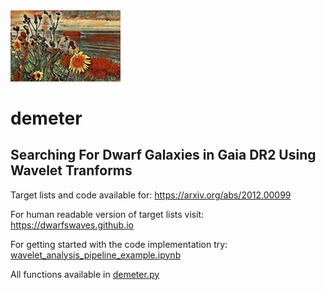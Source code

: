 <img src="demeter.png" width="35%" height="35%">

# demeter
## Searching For Dwarf Galaxies in Gaia DR2 Using Wavelet Tranforms 
Target lists and code available for: https://arxiv.org/abs/2012.00099

For human readable version of target lists visit: https://dwarfswaves.github.io

For getting started with the code implementation try: [wavelet_analysis_pipeline_example.ipynb](https://github.com/edarragh/demeter/blob/main/demos/wavelet_analysis_pipeline_example.ipynb)

All functions available in [demeter.py](https://github.com/edarragh/demeter/blob/main/demeter.py)
